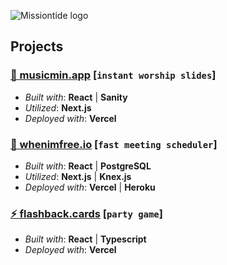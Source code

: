 ![Missiontide logo](https://user-images.githubusercontent.com/7654785/184212810-bb907a9a-75ea-4ad7-946b-29e13ed01185.png)


## Projects

### [🎵 musicmin.app](https://musicmin.app/) \[`instant worship slides`]
- _Built with_: **React** | **Sanity**
- _Utilized_: **Next.js**
- _Deployed with_: **Vercel**

### [📆 whenimfree.io](https://whenimfree.io/) \[`fast meeting scheduler`]
- _Built with_: **React** | **PostgreSQL**
- _Utilized_: **Next.js** | **Knex.js**
- _Deployed with_: **Vercel** | **Heroku**

### [⚡ flashback.cards](https://flashback-cards.vercel.app/) \[`party game`]
- _Built with_: **React** | **Typescript**
- _Deployed with_: **Vercel**
